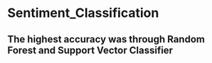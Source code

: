 # Sentiment_Classification

## The highest accuracy was through Random Forest and Support Vector Classifier

